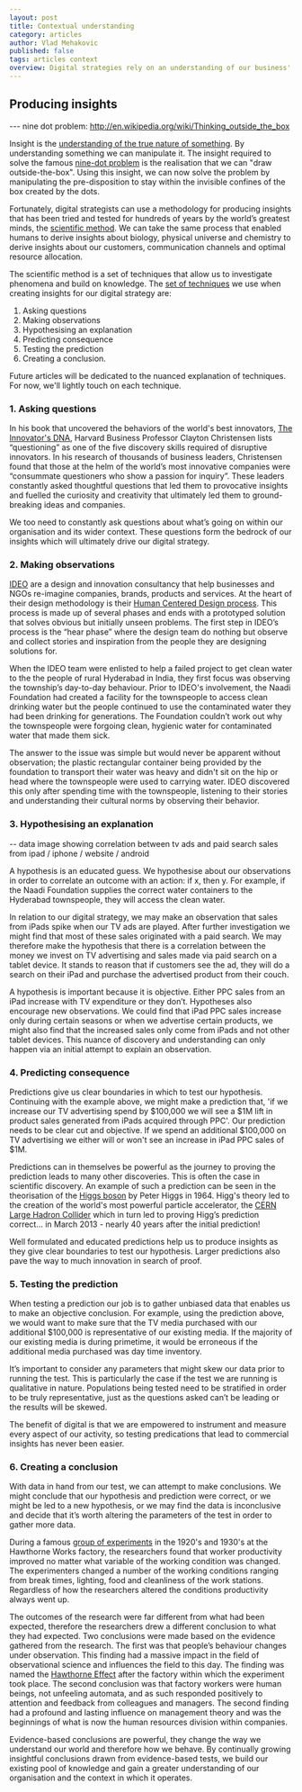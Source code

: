 ```yaml
---
layout: post
title: Contextual understanding
category: articles
author: Vlad Mehakovic
published: false
tags: articles context
overview: Digital strategies rely on an understanding of our business' context and environment.
---
```


## Producing insights

--- nine dot problem: http://en.wikipedia.org/wiki/Thinking_outside_the_box

Insight is the [understanding of the true nature of something][websters-insight]. By understanding something we can manipulate it. The insight required to solve the famous [nine-dot problem][nine-dot-problem] is the realisation that we can "draw outside-the-box". Using this insight, we can now solve the problem by manipulating the pre-disposition to stay within the invisible confines of the box created by the dots.

Fortunately, digital strategists can use a methodology for producing insights that has been tried and tested for hundreds of years by the world’s greatest minds, the [scientific method][scientific-method]. We can take the same process that enabled humans to derive insights about biology, physical universe and chemistry to derive insights about our customers, communication channels and optimal resource allocation.

The scientific method is a set of techniques that allow us to investigate phenomena and build on knowledge. The [set of techniques][observational-science] we use when creating insights for our digital strategy are:

1. Asking questions
2. Making observations
3. Hypothesising an explanation
4. Predicting consequence
5. Testing the prediction
6. Creating a conclusion.

Future articles will be dedicated to the nuanced explanation of techniques. For now, we'll lightly touch on each technique.

### 1. Asking questions

In his book that uncovered the behaviors of the world's best innovators, [The Innovator's DNA][innovators-dna], Harvard Business Professor Clayton Christensen lists “questioning” as one of the five discovery skills required of disruptive innovators. In his research of thousands of business leaders, Christensen found that those at the helm of the world’s most innovative companies were “consummate questioners who show a passion for inquiry”. These leaders constantly asked thoughtful questions that led them to provocative insights and fuelled the curiosity and creativity that ultimately led them to ground-breaking ideas and companies.

We too need to constantly ask questions about what’s going on within our organisation and its wider context. These questions form the bedrock of our insights which will ultimately drive our digital strategy.

### 2. Making observations

[IDEO][ideo] are a design and innovation consultancy that help businesses and NGOs re-imagine companies, brands, products and services. At the heart of their design methodology is their [Human Centered Design process][hcd]. This process is made up of several phases and ends with a prototyped solution that solves obvious but initially unseen problems. The first step in IDEO’s process is the “hear phase” where the design team do nothing but observe and collect stories and inspiration from the people they are designing solutions for.

When the IDEO team were enlisted to help a failed project to get clean water to the the people of rural Hyderabad in India, they first focus was observing the township’s day-to-day behaviour. Prior to IDEO's involvement, the Naadi Foundation had created a facility for the townspeople to access clean drinking water but the people continued to use the contaminated water they had been drinking for generations. The Foundation couldn’t work out why the townspeople were forgoing clean, hygienic water for contaminated water that made them sick.

The answer to the issue was simple but would never be apparent without observation; the plastic rectangular container being provided by the foundation to transport their water was heavy and didn't sit on the hip or head where the townspeople were used to carrying water. IDEO discovered this only after spending time with the townspeople, listening to their stories and understanding their cultural norms by observing their behavior.

### 3. Hypothesising an explanation

-- data image showing correlation between tv ads and paid search sales from ipad / iphone / website / android

A hypothesis is an educated guess. We hypothesise about our observations in order to correlate an outcome with an action: if x, then y. For example, if the Naadi Foundation supplies the correct water containers to the Hyderabad townspeople, they will access the clean water.

In relation to our digital strategy, we may make an observation that sales from iPads spike when our TV ads are played. After further investigation we might find that most of these sales originated with a paid search. We may therefore make the hypothesis that there is a correlation between the money we invest on TV advertising and sales made via paid search on a tablet device. It stands to reason that if customers see the ad, they will do a search on their iPad and purchase the advertised product from their couch.

A hypothesis is important because it is objective. Either PPC sales from an iPad increase with TV expenditure or they don’t. Hypotheses also encourage new observations. We could find that iPad PPC sales increase only during certain seasons or when we advertise certain products, we might also find that the increased sales only come from iPads and not other tablet devices. This nuance of discovery and understanding can only happen via an initial attempt to explain an observation.

### 4. Predicting consequence

Predictions give us clear boundaries in which to test our hypothesis. Continuing with the example above, we might make a prediction that, 'if we increase our TV advertising spend by $100,000 we will see a $1M lift in product sales generated from iPads acquired through PPC'. Our prediction needs to be clear cut and objective. If we spend an additional $100,000 on TV advertising we either will or won't see an increase in iPad PPC sales of $1M.

Predictions can in themselves be powerful as the journey to proving the prediction leads to many other discoveries. This is often the case in scientific discovery. An example of such a prediction can be seen in the theorisation of the [Higgs boson][higgs] by Peter Higgs in 1964. Higg's theory led to the creation of the world's most powerful particle accelerator, the [CERN Large Hadron Collider][cern] which in turn led to proving Higg’s prediction correct... in March 2013 - nearly 40 years after the initial prediction!

Well formulated and educated predictions help us to produce insights as they give clear boundaries to test our hypothesis. Larger predictions also pave the way to much innovation in search of proof.

### 5. Testing the prediction

When testing a prediction our job is to gather unbiased data that enables us to make an objective conclusion. For example, using the prediction above, we would want to make sure that the TV media purchased with our additional $100,000 is representative of our existing media. If the majority of our existing media is during primetime, it would be erroneous if the additional media purchased was day time inventory.

It’s important to consider any parameters that might skew our data prior to running the test. This is particularly the case if the test we are running is qualitative in nature. Populations being tested need to be stratified in order to be truly representative, just as the questions asked can’t be leading or the results will be skewed.

The benefit of digital is that we are empowered to instrument and measure every aspect of our activity, so testing predications that lead to commercial insights has never been easier.

### 6. Creating a conclusion

With data in hand from our test, we can attempt to make conclusions. We might conclude that our hypothesis and prediction were correct, or we might be led to a new hypothesis, or we may find the data is inconclusive and decide that it’s worth altering the parameters of the test in order to gather more data.

During a famous [group of experiments][hawethorne-effect] in the 1920's and 1930's at the Hawthorne Works factory, the researchers found that worker productivity improved no matter what variable of the working condition was changed. The experimenters changed a number of the working conditions ranging from break times, lighting, food and cleanliness of the work stations. Regardless of how the researchers altered the conditions productivity always went up.

The outcomes of the research were far different from what had been expected, therefore the researchers drew a different conclusion to what they had expected. Two conclusions were made based on the evidence gathered from the research. The first was that people’s behaviour changes under observation. This finding had a massive impact in the field of observational science and influences the field to this day. The finding was named the [Hawthorne Effect][hawethorne-effect] after the factory within which the experiment took place. The second conclusion was that factory workers were human beings, not unfeeling automata, and as such responded positively to attention and feedback from colleagues and managers. The second finding had a profound and lasting influence on management theory and was the beginnings of what is now the human resources division within companies.

Evidence-based conclusions are powerful, they change the way we understand our world and therefore how we behave. By continually growing insightful conclusions drawn from evidence-based tests, we build our existing pool of knowledge and gain a greater understanding of our organisation and the context in which it operates.

[rich-relevance]: www.richrelevance.com
[clarabridge]: http://www.clarabridge.com/
[canopy-labs]: http://www.canopylabs.com/
[graphdive]: http://www.graphdive.com/

[delta]: http://news.delta.com/index.php?s=43&item=2084

[experience-map]: http://uxmastery.com/ux-marks-the-spot-mapping-the-user-experience/
[experience-map-guide]: http://www.adaptivepath.com/ideas/our-guide-to-experience-mapping/

[cjm-article]: http://www.mycustomer.com/topic/customer-experience/customer-journey-mapping-and-process-design-do-you-know-difference/136609

[mental-model]: http://www.adaptivepath.com/ideas/e000865/
[mental-model-image]: evernote:///view/1904975/s17/95dcf507-87e2-4dc4-960b-871fc4fc505a/95dcf507-87e2-4dc4-960b-871fc4fc505a/

[strategy-fighter-pilot]: http://www.fastcompany.com/44983/strategy-fighter-pilot

[ooda-loop]: http://en.wikipedia.org/wiki/OODA_loop

[asymetric-warfare]: http://en.wikipedia.org/wiki/Asymmetric_warfare

[exploratorium]: http://adaptivepath.com/ideas/exploratorium-mapping-the-experience-of-experiments

[user-goal-matrix]: http://uxdesign.smashingmagazine.com/2013/03/12/design-multifaceted-user/

[porter-five-forces-analysis]: http://en.wikipedia.org/wiki/Porter_five_forces_analysis

[dmitri-mendeleev]: http://en.wikipedia.org/wiki/Dmitri_Mendeleev

[websters-insight]: http://www.merriam-webster.com/dictionary/insight
[nine-dot-problem]: http://en.wikipedia.org/wiki/Thinking_outside_the_box

[best-buy]: http://www.bestbuy.com/
[twelpforce-youtube]: https://www.youtube.com/watch?v=ZDpQOjpIpgk

[scientific-method]: http://en.wikipedia.org/wiki/Scientific_method
[observational-science]: http://en.wikipedia.org/wiki/Observation#Observation_in_science

[innovators-dna]: http://www.amazon.com/Innovators-DNA-Mastering-Skills-Disruptive/dp/1455892319

[hcd]: http://www.ideo.com/work/human-centered-design-toolkit/
[ideo]: http://www.ideo.com/about/

[hawethorne-effect]: http://en.wikipedia.org/wiki/Hawthorne_effect

[adaptive-paths-anatomy]: http://www.adaptivepath.com/ideas/the-anatomy-of-an-experience-map/

[businessmodelgeneration]: http://www.businessmodelgeneration.com/
[businessmodelgenerationbook]: http://www.businessmodelgeneration.com/book

[diversity-theorem]: http://www.virginia.edu/vpfrr/Making%20the%20Difference-Logic%20of%20Diversity_Page_Perspectives.pdf

[higgs]: http://en.wikipedia.org/wiki/Higgs_boson
[cern]: http://home.web.cern.ch/about/accelerators/large-hadron-collider


[five-forces]: http://en.wikipedia.org/wiki/Porter_five_forces_analysis